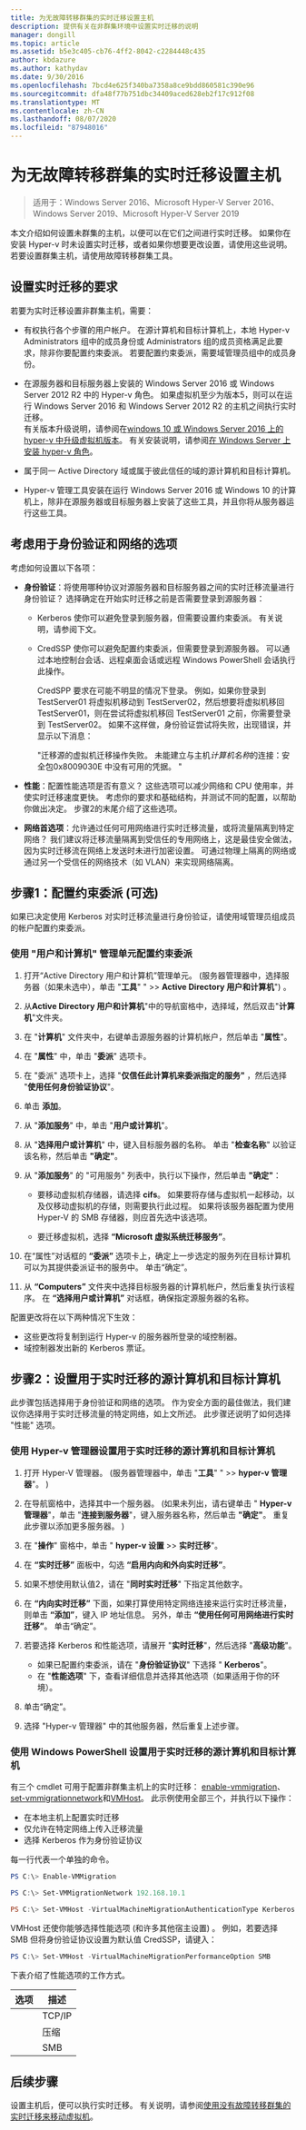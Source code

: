 ```yaml
---
title: 为无故障转移群集的实时迁移设置主机
description: 提供有关在非群集环境中设置实时迁移的说明
manager: dongill
ms.topic: article
ms.assetid: b5e3c405-cb76-4ff2-8042-c2284448c435
author: kbdazure
ms.author: kathydav
ms.date: 9/30/2016
ms.openlocfilehash: 7bcd4e625f340ba7358a8ce9bdd860581c390e96
ms.sourcegitcommit: dfa48f77b751dbc34409aced628eb2f17c912f08
ms.translationtype: MT
ms.contentlocale: zh-CN
ms.lasthandoff: 08/07/2020
ms.locfileid: "87948016"
---
```

# <a name="set-up-hosts-for-live-migration-without-failover-clustering"></a>为无故障转移群集的实时迁移设置主机

>适用于：Windows Server 2016、Microsoft Hyper-V Server 2016、Windows Server 2019、Microsoft Hyper-V Server 2019

本文介绍如何设置未群集的主机，以便可以在它们之间进行实时迁移。 如果你在安装 Hyper-v 时未设置实时迁移，或者如果你想要更改设置，请使用这些说明。 若要设置群集主机，请使用故障转移群集工具。

## <a name="requirements-for-setting-up-live-migration"></a>设置实时迁移的要求

若要为实时迁移设置非群集主机，需要：

-  有权执行各个步骤的用户帐户。 在源计算机和目标计算机上，本地 Hyper-v Administrators 组中的成员身份或 Administrators 组的成员资格满足此要求，除非你要配置约束委派。 若要配置约束委派，需要域管理员组中的成员身份。

- 在源服务器和目标服务器上安装的 Windows Server 2016 或 Windows Server 2012 R2 中的 Hyper-v 角色。 如果虚拟机至少为版本5，则可以在运行 Windows Server 2016 和 Windows Server 2012 R2 的主机之间执行实时迁移。 <br>有关版本升级说明，请参阅在[windows 10 或 Windows Server 2016 上的 hyper-v 中升级虚拟机版本](Upgrade-virtual-machine-version-in-Hyper-V-on-Windows-or-Windows-Server.md)。 有关安装说明，请参阅[在 Windows Server 上安装 hyper-v 角色](../get-started/Install-the-Hyper-V-role-on-Windows-Server.md)。

- 属于同一 Active Directory 域或属于彼此信任的域的源计算机和目标计算机。
- Hyper-v 管理工具安装在运行 Windows Server 2016 或 Windows 10 的计算机上，除非在源服务器或目标服务器上安装了这些工具，并且你将从服务器运行这些工具。

## <a name="consider-options-for-authentication-and-networking"></a>考虑用于身份验证和网络的选项

考虑如何设置以下各项：

-  **身份验证**：将使用哪种协议对源服务器和目标服务器之间的实时迁移流量进行身份验证？ 选择确定在开始实时迁移之前是否需要登录到源服务器：
   - Kerberos 使你可以避免登录到服务器，但需要设置约束委派。 有关说明，请参阅下文。
   - CredSSP 使你可以避免配置约束委派，但需要登录到源服务器。 可以通过本地控制台会话、远程桌面会话或远程 Windows PowerShell 会话执行此操作。

      CredSPP 要求在可能不明显的情况下登录。 例如，如果你登录到 TestServer01 将虚拟机移动到 TestServer02，然后想要将虚拟机移回 TestServer01，则在尝试将虚拟机移回 TestServer01 之前，你需要登录到 TestServer02。 如果不这样做，身份验证尝试将失败，出现错误，并显示以下消息：

      "迁移源的虚拟机迁移操作失败。
      未能建立与主机*计算机名称*的连接：安全包0x8009030E 中没有可用的凭据。 "

-   **性能**：配置性能选项是否有意义？ 这些选项可以减少网络和 CPU 使用率，并使实时迁移速度更快。 考虑你的要求和基础结构，并测试不同的配置，以帮助你做出决定。 步骤2的末尾介绍了这些选项。

-  **网络首选项**：允许通过任何可用网络进行实时迁移流量，或将流量隔离到特定网络？ 我们建议将迁移流量隔离到受信任的专用网络上，这是最佳安全做法，因为实时迁移流在网络上发送时未进行加密设置。 可通过物理上隔离的网络或通过另一个受信任的网络技术（如 VLAN）来实现网络隔离。

## <a name="step-1-configure-constrained-delegation-optional"></a><a name="BKMK_Step1"></a>步骤1：配置约束委派 (可选) 
如果已决定使用 Kerberos 对实时迁移流量进行身份验证，请使用域管理员组成员的帐户配置约束委派。

### <a name="use-the-users-and-computers-snap-in-to-configure-constrained-delegation"></a>使用 "用户和计算机" 管理单元配置约束委派

1.  打开“Active Directory 用户和计算机”管理单元。  (服务器管理器中，选择服务器（如果未选中），单击 "**工具**" "  >>  **Active Directory 用户和计算机**") 。

2.  从**Active Directory 用户和计算机**"中的导航窗格中，选择域，然后双击"**计算机**"文件夹。

3.  在 "**计算机**" 文件夹中，右键单击源服务器的计算机帐户，然后单击 "**属性**"。

4.  在 "**属性**" 中，单击 "**委派**" 选项卡。

5.  在 "委派" 选项卡上，选择 "**仅信任此计算机来委派指定的服务"** ，然后选择 "**使用任何身份验证协议**"。

6.  单击 **添加**。

7.  从 "**添加服务**" 中，单击 "**用户或计算机**"。

8.  从 "**选择用户或计算机**" 中，键入目标服务器的名称。 单击 "**检查名称**" 以验证该名称，然后单击 **"确定"**。

9. 从 "**添加服务**" 的 "可用服务" 列表中，执行以下操作，然后单击 **"确定"**：

    -   要移动虚拟机存储器，请选择 **cifs**。 如果要将存储与虚拟机一起移动，以及仅移动虚拟机的存储，则需要执行此过程。 如果将该服务器配置为使用 Hyper-V 的 SMB 存储器，则应首先选中该选项。

    -   要迁移虚拟机，选择 **“Microsoft 虚拟系统迁移服务”**。

10. 在“属性”对话框的 **“委派”** 选项卡上，确定上一步选定的服务列在目标计算机可以为其提供委派证书的服务中。 单击“确定”。

11. 从 **“Computers”** 文件夹中选择目标服务器的计算机帐户，然后重复执行该程序。 在 **“选择用户或计算机”** 对话框，确保指定源服务器的名称。

配置更改将在以下两种情况下生效：

  -  这些更改将复制到运行 Hyper-v 的服务器所登录的域控制器。
  -  域控制器发出新的 Kerberos 票证。

## <a name="step-2-set-up-the-source-and-destination-computers-for-live-migration"></a><a name="BKMK_Step2"></a>步骤2：设置用于实时迁移的源计算机和目标计算机
此步骤包括选择用于身份验证和网络的选项。 作为安全方面的最佳做法，我们建议你选择用于实时迁移流量的特定网络，如上文所述。 此步骤还说明了如何选择 "性能" 选项。

### <a name="use-hyper-v-manager-to-set-up-the-source-and-destination-computers-for-live-migration"></a>使用 Hyper-v 管理器设置用于实时迁移的源计算机和目标计算机

1.  打开 Hyper-V 管理器。  (服务器管理器中，单击 "**工具**" "  >> **hyper-v 管理器**"。 ) 

2.  在导航窗格中，选择其中一个服务器。  (如果未列出，请右键单击 " **Hyper-v 管理器**"，单击 "**连接到服务器**"，键入服务器名称，然后单击 **"确定"**。 重复此步骤以添加更多服务器。 ) 

3.  在 "**操作**" 窗格中，单击 " **hyper-v 设置**  >> **实时迁移**"。

4.  在 **“实时迁移”** 面板中，勾选 **“启用内向和外向实时迁移”**。

5.  如果不想使用默认值2，请在 "**同时实时迁移**" 下指定其他数字。

6.  在 **“内向实时迁移”** 下面，如果打算使用特定网络连接来运行实时迁移流量，则单击 **“添加”**，键入 IP 地址信息。 另外，单击 **“使用任何可用网络进行实时迁移”**。 单击“确定”。

7.  若要选择 Kerberos 和性能选项，请展开 "**实时迁移**"，然后选择 "**高级功能**"。

    - 如果已配置约束委派，请在 "**身份验证协议**" 下选择 " **Kerberos**"。
    - 在 "**性能选项**" 下，查看详细信息并选择其他选项（如果适用于你的环境）。

8. 单击“确定”。

9. 选择 "Hyper-v 管理器" 中的其他服务器，然后重复上述步骤。

### <a name="use-windows-powershell-to-set-up-the-source-and-destination-computers-for-live-migration"></a>使用 Windows PowerShell 设置用于实时迁移的源计算机和目标计算机

有三个 cmdlet 可用于配置非群集主机上的实时迁移： [enable-vmmigration](https://technet.microsoft.com/library/hh848544.aspx)、 [set-vmmigrationnetwork](https://technet.microsoft.com/library/hh848467.aspx)和[VMHost](https://technet.microsoft.com/library/hh848524.aspx)。 此示例使用全部三个，并执行以下操作：
  - 在本地主机上配置实时迁移
  - 仅允许在特定网络上传入迁移流量
  - 选择 Kerberos 作为身份验证协议

每一行代表一个单独的命令。

```PowerShell
PS C:\> Enable-VMMigration

PS C:\> Set-VMMigrationNetwork 192.168.10.1

PS C:\> Set-VMHost -VirtualMachineMigrationAuthenticationType Kerberos
```

VMHost 还使你能够选择性能选项 (和许多其他宿主设置) 。 例如，若要选择 SMB 但将身份验证协议设置为默认值 CredSSP，请键入：

```PowerShell
PS C:\> Set-VMHost -VirtualMachineMigrationPerformanceOption SMB
```

下表介绍了性能选项的工作方式。

|选项|描述|
|----------|---------------|
    |TCP/IP|通过 TCP/IP 连接将虚拟机的内存复制到目标服务器。|
    |压缩|在通过 TCP/IP 连接将虚拟机复制到目标服务器之前压缩该虚拟机的内存内容。 **注意：** 这是**默认**设置。|
    |SMB|通过 SMB 3.0 连接将虚拟机的内存复制到目标服务器。<p>-当源服务器和目标服务器上的网络适配器 (启用 RDMA) 功能的远程直接内存访问时，将使用 SMB 直通。<br />-在识别到正确的 SMB 多通道配置后，SMB 多通道将自动检测并使用多个连接。<p>有关详细信息，请参阅[通过 SMB 直通优化文件服务器的性能](https://technet.microsoft.com/library/jj134210(WS.11).aspx)。|

 ## <a name="next-steps"></a>后续步骤

 设置主机后，便可以执行实时迁移。 有关说明，请参阅[使用没有故障转移群集的实时迁移来移动虚拟机](../manage/Use-live-migration-without-Failover-Clustering-to-move-a-virtual-machine.md)。
